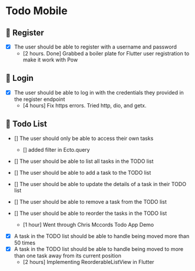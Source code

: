 # Todo Mobile

## 📝 Register 

- [x] The user should be able to register with a username and password
  - [2 hours. Done] Grabbed a boiler plate for Flutter user registration to make it work with Pow


## 🚪 Login

- [x] The user should be able to log in with the credentials they provided in the register endpoint
  - [4 hours] Fix https errors. Tried http, dio, and getx.
  


## 📓 Todo List

- [] The user should only be able to access their own tasks
  - [] added filter in Ecto.query

- [] The user should be able to list all tasks in the TODO list

- [] The user should be able to add a task to the TODO list
 
- [] The user should be able to update the details of a task in their TODO list

- [] The user should be able to remove a task from the TODO list

- [] The user should be able to reorder the tasks in the TODO list
  - [1 hour] Went through Chris Mccords Todo App Demo

- [x] A task in the TODO list should be able to handle being moved more than 50 times
- [x] A task in the TODO list should be able to handle being moved to more than one task away from its current position
  - [2 hours] Implementing ReorderableListView in Flutter

